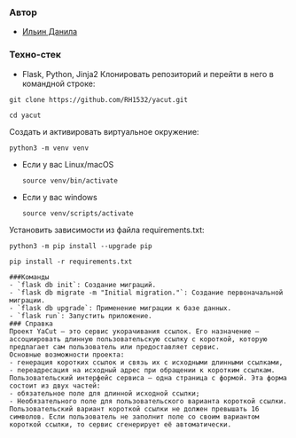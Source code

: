 ### Автор 
- [Ильин Данила](https://github.com/RH1532)
### Техно-стек 
- Flask, Python, Jinja2
Клонировать репозиторий и перейти в него в командной строке:

```
git clone https://github.com/RH1532/yacut.git
```

```
cd yacut
```

Cоздать и активировать виртуальное окружение:

```
python3 -m venv venv
```

* Если у вас Linux/macOS

    ```
    source venv/bin/activate
    ```

* Если у вас windows

    ```
    source venv/scripts/activate
    ```

Установить зависимости из файла requirements.txt:

```
python3 -m pip install --upgrade pip
```

```
pip install -r requirements.txt
```
```
###Команды
- `flask db init`: Создание миграций.
- `flask db migrate -m "Initial migration."`: Создание первоначальной миграции.
- `flask db upgrade`: Применение миграции к базе данных.
- `flask run`: Запустить приложение.
### Справка
Проект YaCut — это сервис укорачивания ссылок. Его назначение — ассоциировать длинную пользовательскую ссылку с короткой, которую предлагает сам пользователь или предоставляет сервис.
Основные возможности проекта:
- генерация коротких ссылок и связь их с исходными длинными ссылками,
- переадресация на исходный адрес при обращении к коротким ссылкам.
Пользовательский интерфейс сервиса — одна страница с формой. Эта форма состоит из двух частей:
- обязательное поле для длинной исходной ссылки;
- Необязательного поле для пользовательского варианта короткой ссылки.
Пользовательский вариант короткой ссылки не должен превышать 16 символов. Если пользователь не заполнит поле со своим вариантом короткой ссылки, то сервис сгенерирует её автоматически. 